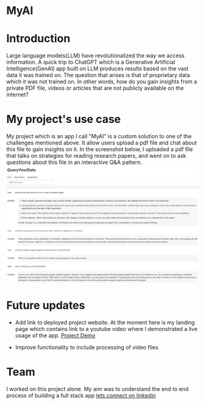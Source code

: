 # MyAI

# Introduction
Large language models(LLM) have revolutionalized the way we access information.
A quick trip to ChatGPT which is a Generative Artificial Intelligence(GenAI) app built
on LLM produces results based on the vast data it was trained on. The question that arises
is that of proprietary data which it was not trained on. In other words, how do you gain insights
from a private PDF file, videos or articles that are not publicly available on the internet?

# My project's use case
My project which is an app I call "MyAI" is a custom solution to one of the challenges mentioned
above. It allow users upload a pdf file and chat about this file to gain insights on it. In the
screenshot below, I uploaded a pdf file that talks on strategies for reading research papers,
and went on to ask questions about this file in an interactive Q&A pattern.
![ProjectScreenshot.PNG](https://github.com/Elocodes/MyAI/blob/master/ProjectScreenshot.PNG)

# Future updates

* Add link to deployed project website. At the moment here is my landing page
which contains link to a youtube video where I demonstrated a live usage of the app. [Project Demo](Elocodes.github.io)

* Improve functionality to include processing of video files

# Team
I worked on this project alone. My aim was to understand the end to end process of building a full stack app
[lets connect on linkedin](https://www.linkedin.com/in/elochukwuodoeze)   
